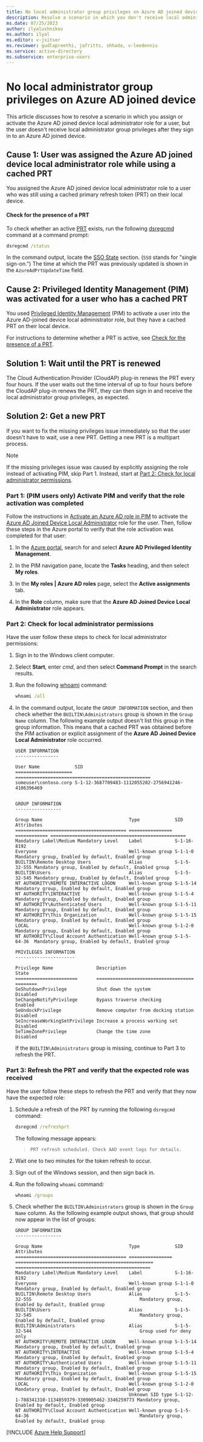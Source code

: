```yaml
---
title: No local administrator group privileges on Azure AD joined device
description: Resolve a scenario in which you don't receive local administrator group privileges after you sign in to an Azure AD joined device.
ms.date: 07/25/2023
author: ilyalushnikov
ms.author: ilyal
ms.editor: v-jsitser
ms.reviewer: gudlapreethi, jafritts, shhada, v-leedennis
ms.service: active-directory
ms.subservice: enterprise-users
---
```

# No local administrator group privileges on Azure AD joined device

This article discusses how to resolve a scenario in which you assign or activate the Azure AD joined device local administrator role for a user, but the user doesn't receive local administrator group privileges after they sign in to an Azure AD joined device.

## Cause 1: User was assigned the Azure AD joined device local administrator role while using a cached PRT

You assigned the Azure AD joined device local administrator role to a user who was still using a cached primary refresh token (PRT) on their local device.

#### Check for the presence of a PRT

To check whether an active [PRT](/azure/active-directory/devices/concept-primary-refresh-token) exists, run the following [dsregcmd](/azure/active-directory/devices/troubleshoot-device-dsregcmd) command at a command prompt:

```cmd
dsregcmd /status
```

In the command output, locate the [SSO State](/azure/active-directory/devices/troubleshoot-device-dsregcmd#sso-state) section. (`SSO` stands for "single sign-on.") The time at which the PRT was previously updated is shown in the `AzureAdPrtUpdateTime` field.

## Cause 2: Privileged Identity Management (PIM) was activated for a user who has a cached PRT

You used [Privileged Identity Management](/azure/active-directory/privileged-identity-management/pim-configure) (PIM) to activate a user into the Azure AD-joined device local administrator role, but they have a cached PRT on their local device.

For instructions to determine whether a PRT is active, see [Check for the presence of a PRT](#check-for-the-presence-of-a-prt).

## Solution 1: Wait until the PRT is renewed

The Cloud Authentication Provider (CloudAP) plug-in renews the PRT every four hours. If the user waits out the time interval of up to four hours before the CloudAP plug-in renews the PRT, they can then sign in and receive the local administrator group privileges, as expected.

## Solution 2: Get a new PRT

If you want to fix the missing privileges issue immediately so that the user doesn't have to wait, use a new PRT. Getting a new PRT is a multipart process.

> [!NOTE]  
> If the missing privileges issue was caused by explicitly assigning the role instead of activating PIM, skip Part 1. Instead, start at [Part 2: Check for local administrator permissions](#part-2-check-for-local-administrator-permissions).

### Part 1: (PIM users only) Activate PIM and verify that the role activation was completed

Follow the instructions in [Activate an Azure AD role in PIM](/azure/active-directory/privileged-identity-management/pim-how-to-activate-role) to activate the [Azure AD Joined Device Local Administrator](/azure/active-directory/roles/permissions-reference#azure-ad-joined-device-local-administrator) role for the user. Then, follow these steps in the Azure portal to verify that the role activation was completed for that user:

1. In the [Azure portal](https://portal.azure.com), search for and select **Azure AD Privileged Identity Management**.

1. In the PIM navigation pane, locate the **Tasks** heading, and then select **My roles**.

1. In the **My roles | Azure AD roles** page, select the **Active assignments** tab.

1. In the **Role** column, make sure that the **Azure AD Joined Device Local Administrator** role appears.

### Part 2: Check for local administrator permissions

Have the user follow these steps to check for local administrator permissions:

1. Sign in to the Windows client computer.
1. Select **Start**, enter *cmd*, and then select **Command Prompt** in the search results.
1. Run the following [whoami](/windows-server/administration/windows-commands/whoami) command:

   ```cmd
   whoami /all
   ```

1. In the command output, locate the `GROUP INFORMATION` section, and then check whether the `BUILTIN\Administrators` group is shown in the `Group Name` column. The following example output doesn't list this group in the group information. This means that a cached PRT was obtained before the PIM activation or explicit assignment of the **Azure AD Joined Device Local Administrator** role occurred.

   ```output
   USER INFORMATION
   ----------------

   User Name             SID
   ===================== ==================================================
   someuser\contoso.corp S-1-12-3687709483-1112055202-2756941246-4106396469


   GROUP INFORMATION
   -----------------

   Group Name                                Type             SID          Attributes
   ========================================= ================ ============ ==================================================
   Mandatory Label\Medium Mandatory Level    Label            S-1-16-8192
   Everyone                                  Well-known group S-1-1-0      Mandatory group, Enabled by default, Enabled group
   BUILTIN\Remote Desktop Users              Alias            S-1-5-32-555 Mandatory group, Enabled by default, Enabled group
   BUILTIN\Users                             Alias            S-1-5-32-545 Mandatory group, Enabled by default, Enabled group
   NT AUTHORITY\REMOTE INTERACTIVE LOGON     Well-known group S-1-5-14     Mandatory group, Enabled by default, Enabled group
   NT AUTHORITY\INTERACTIVE                  Well-known group S-1-5-4      Mandatory group, Enabled by default, Enabled group
   NT AUTHORITY\Authenticated Users          Well-known group S-1-5-11     Mandatory group, Enabled by default, Enabled group
   NT AUTHORITY\This Organization            Well-known group S-1-5-15     Mandatory group, Enabled by default, Enabled group
   LOCAL                                     Well-known group S-1-2-0      Mandatory group, Enabled by default, Enabled group
   NT AUTHORITY\Cloud Account Authentication Well-known group S-1-5-64-36  Mandatory group, Enabled by default, Enabled group

   PRIVILEGES INFORMATION
   ----------------------

   Privilege Name                Description                          State
   =======================       ==================================== ========
   SeShutdownPrivilege           Shut down the system                 Disabled
   SeChangeNotifyPrivilege       Bypass traverse checking             Enabled
   SeUndockPrivilege             Remove computer from docking station Disabled
   SeIncreaseWorkingSetPrivilege Increase a process working set       Disabled
   SeTimeZonePrivilege           Change the time zone                 Disabled
   ```

   If the `BUILTIN\Administrators` group is missing, continue to Part 3 to refresh the PRT.

### Part 3: Refresh the PRT and verify that the expected role was received

Have the user follow these steps to refresh the PRT and verify that they now have the expected role:

1. Schedule a refresh of the PRT by running the following `dsregcmd` command:

   ```cmd
   dsregcmd /refreshprt
   ```

   The following message appears:

   > `PRT refresh scheduled. Check AAD event logs for details.`

1. Wait one to two minutes for the token refresh to occur.
1. Sign out of the Windows session, and then sign back in.
1. Run the following `whoami` command:

   ```cmd
   whoami /groups
   ```

1. Check whether the `BUILTIN\Administrators` group is shown in the `Group Name` column. As the following example output shows, that group should now appear in the list of groups:

   ```output
   GROUP INFORMATION
   -----------------

   Group Name                                Type             SID                                                 Attributes
   ========================================= ================ =================================================== ==================================================
   Mandatory Label\Medium Mandatory Level    Label            S-1-16-8192
   Everyone                                  Well-known group S-1-1-0                                             Mandatory group, Enabled by default, Enabled group
   BUILTIN\Remote Desktop Users              Alias            S-1-5-32-555                                        Mandatory group, Enabled by default, Enabled group
   BUILTIN\Users                             Alias            S-1-5-32-545                                        Mandatory group, Enabled by default, Enabled group
   BUILTIN\Administrators                    Alias            S-1-5-32-544                                        Group used for deny only
   NT AUTHORITY\REMOTE INTERACTIVE LOGON     Well-known group S-1-5-14                                            Mandatory group, Enabled by default, Enabled group
   NT AUTHORITY\INTERACTIVE                  Well-known group S-1-5-4                                             Mandatory group, Enabled by default, Enabled group
   NT AUTHORITY\Authenticated Users          Well-known group S-1-5-11                                            Mandatory group, Enabled by default, Enabled group
   NT AUTHORITY\This Organization            Well-known group S-1-5-15                                            Mandatory group, Enabled by default, Enabled group
   LOCAL                                     Well-known group S-1-2-0                                             Mandatory group, Enabled by default, Enabled group
                                             Unknown SID type S-1-12-1-788341310-1134859379-3309005462-3346259773 Mandatory group, Enabled by default, Enabled group
   NT AUTHORITY\Cloud Account Authentication Well-known group S-1-5-64-36                                         Mandatory group, Enabled by default, Enabled group
   ```

[!INCLUDE [Azure Help Support](../../includes/azure-help-support.md)]
